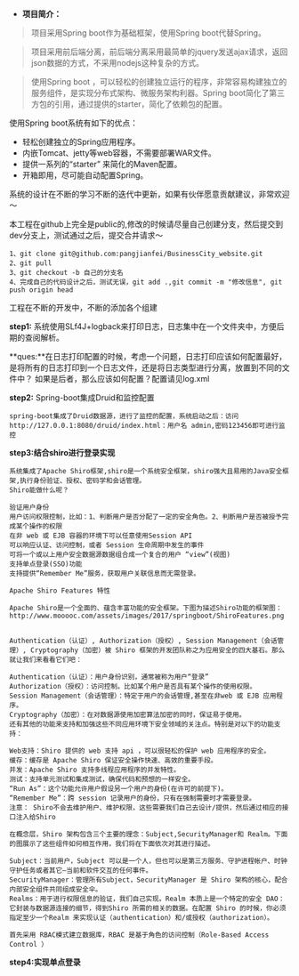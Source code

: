 - **项目简介：**

> 项目采用Spring boot作为基础框架，使用Spring boot代替Spring。

> 项目采用前后端分离，前后端分离采用最简单的jquery发送ajax请求，返回json数据的方式，不采用nodejs这种复杂的方式。

> 使用Spring boot ，可以轻松的创建独立运行的程序，非常容易构建独立的服务组件，是实现分布式架构、微服务架构利器。Spring boot简化了第三方包的引用，通过提供的starter，简化了依赖包的配置。

使用Spring boot系统有如下的优点：
- 轻松创建独立的Spring应用程序。
- 内嵌Tomcat、jetty等web容器，不需要部署WAR文件。
- 提供一系列的“starter” 来简化的Maven配置。
- 开箱即用，尽可能自动配置Spring。

系统的设计在不断的学习不断的迭代中更新，如果有伙伴愿意贡献建议，非常欢迎～

本工程在github上完全是public的,修改的时候请尽量自己创建分支，然后提交到dev分支上，测试通过之后，提交合并请求～
```text
1、git clone git@github.com:pangjianfei/BusinessCity_website.git
2、git pull
3、git checkout -b 自己的分支名
4、完成自己的代码设计之后，测试无误，git add .,git commit -m "修改信息", git push origin head
```
工程在不断的开发中，不断的添加各个组建

**step1:**
系统使用SLf4J+logback来打印日志，日志集中在一个文件夹中，方便后期的查阅解析。

**ques:**在日志打印配置的时候，考虑一个问题，日志打印应该如何配置最好，是将所有的日志打印到一个日志文件，还是将日志类型进行分离，放置到不同的文件中？
如果是后者，那么应该如何配置？配置请见log.xml

**step2:**
Spring-boot集成Druid和监控配置
```text
spring-boot集成了Druid数据源，进行了监控的配置，系统启动之后：访问http://127.0.0.1:8080/druid/index.html：用户名 admin,密码123456即可进行监控
```

**step3:结合shiro进行登录实现**
```text
系统集成了Apache Shiro框架,shiro是一个系统安全框架，shiro强大且易用的Java安全框架,执行身份验证、授权、密码学和会话管理。
Shiro能做什么呢？

验证用户身份
用户访问权限控制，比如：1、判断用户是否分配了一定的安全角色。2、判断用户是否被授予完成某个操作的权限
在非 web 或 EJB 容器的环境下可以任意使用Session API
可以响应认证、访问控制，或者 Session 生命周期中发生的事件
可将一个或以上用户安全数据源数据组合成一个复合的用户 “view”(视图)
支持单点登录(SSO)功能
支持提供“Remember Me”服务，获取用户关联信息而无需登录。

Apache Shiro Features 特性

Apache Shiro是一个全面的、蕴含丰富功能的安全框架。下图为描述Shiro功能的框架图：
http://www.mooooc.com/assets/images/2017/springboot/ShiroFeatures.png


Authentication（认证）, Authorization（授权）, Session Management（会话管理）, Cryptography（加密）被 Shiro 框架的开发团队称之为应用安全的四大基石。那么就让我们来看看它们吧：

Authentication（认证）：用户身份识别，通常被称为用户“登录”
Authorization（授权）：访问控制。比如某个用户是否具有某个操作的使用权限。
Session Management（会话管理）：特定于用户的会话管理,甚至在非web 或 EJB 应用程序。
Cryptography（加密）：在对数据源使用加密算法加密的同时，保证易于使用。
还有其他的功能来支持和加强这些不同应用环境下安全领域的关注点。特别是对以下的功能支持：

Web支持：Shiro 提供的 web 支持 api ，可以很轻松的保护 web 应用程序的安全。
缓存：缓存是 Apache Shiro 保证安全操作快速、高效的重要手段。
并发：Apache Shiro 支持多线程应用程序的并发特性。
测试：支持单元测试和集成测试，确保代码和预想的一样安全。
“Run As”：这个功能允许用户假设另一个用户的身份(在许可的前提下)。
“Remember Me”：跨 session 记录用户的身份，只有在强制需要时才需要登录。
注意： Shiro不会去维护用户、维护权限，这些需要我们自己去设计/提供，然后通过相应的接口注入给Shiro

在概念层，Shiro 架构包含三个主要的理念：Subject,SecurityManager和 Realm。下面的图展示了这些组件如何相互作用，我们将在下面依次对其进行描述。

Subject：当前用户，Subject 可以是一个人，但也可以是第三方服务、守护进程帐户、时钟守护任务或者其它–当前和软件交互的任何事件。
SecurityManager：管理所有Subject，SecurityManager 是 Shiro 架构的核心，配合内部安全组件共同组成安全伞。
Realms：用于进行权限信息的验证，我们自己实现。Realm 本质上是一个特定的安全 DAO：它封装与数据源连接的细节，得到Shiro 所需的相关的数据。在配置 Shiro 的时候，你必须指定至少一个Realm 来实现认证（authentication）和/或授权（authorization）。

首先采用 RBAC模式建立数据库，RBAC 是基于角色的访问控制（Role-Based Access Control ）
```

**step4:实现单点登录**

